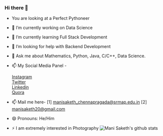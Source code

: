 ### Hi there 👋
- You are looking at a Perfect Pythoneer
- 🔭 I’m currently working on Data Science
- 🌱 I’m currently learning Full Stack Development
- 🤔 I’m looking for help with Backend Development
- 💬 Ask me about Mathematics, Python, Java, C/C++, Data Science.
- 📫 My Social Media Panel -

     <a href="https://www.instagram.com/__manisaketh__1/">Instagram</a>  
     <a href="https://twitter.com/saketh_mani">Twitter</a>      
     <a href="https://www.linkedin.com/in/mani-saketh-ab611a193/">Linkedin</a></br>
     <a href="https://www.quora.com/profile/Mani-Saketh-Sharma">Quora</a>
     
- 📫 Mail me here-
      [1] manisaketh_chennapragada@srmap.edu.in
      [2] manisaketh20@gmail.com
- 😄 Pronouns: He/Him
- ⚡ I am extremely interested in Photography
![Mani Saketh's github stats](https://github-readme-stats.vercel.app/api?username=Mani-Saketh)

